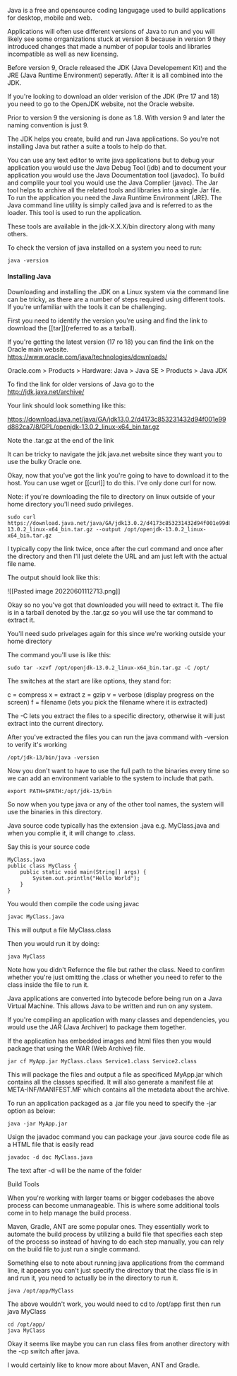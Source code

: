 Java is a free and opensource coding langugage used to build applications for desktop, mobile and web. 

Applications will often use different versions of Java to run and you will likely see some orrganizations stuck at version 8 because in version 9 they introduced changes that made a number of popular tools and libraries incompatible as well as new licensing. 

Before version 9, Oracle released the JDK (Java Developement Kit) and the JRE (Java Runtime Environment) seperatly. After it is all combined into the JDK. 

If you're looking to download an older verision of the JDK (Pre 17 and 18) you need to go to the OpenJDK website, not the Oracle website. 

Prior to version 9 the versioning is done as 1.8. With version 9 and later the naming convention is just 9.

The JDK helps you create, build and run Java applications. So you're not installing Java but rather a suite a tools to help do that.

You can use any text editor to write java applications but to debug your application you would use the Java Debug Tool (jdb) and to document your application you would use the Java Documentation tool (javadoc). To build and complile your tool you would use the Java Complier (javac). The Jar tool helps to archive all the related tools and libraries into a single Jar file. To run the application you need the Java Runtime Environment (JRE). The Java command line utility is simply called java and is referred to as the loader. This tool is used to run the application.

These tools are available in the jdk-X.X.X/bin directory along with many others.

To check the version of java installed on a system you need to run:

```
java -version
```

#### Installing Java

Downloading and installing the JDK on a Linux system via the command line can be tricky, as there are a number of steps required using different tools. If you're unfamiliar with the tools it can be challenging. 

First you need to identify the version you're using and find the link to download the [[tar]](referred to as a tarball). 

If you're getting the latest version (17 ro 18) you can find the link on the Oracle main website. https://www.oracle.com/java/technologies/downloads/

Oracle.com > Products > Hardware: Java > Java SE > Products > Java JDK

To find the link for older versions of Java go to the http://jdk.java.net/archive/

Your link should look something like this: 

https://download.java.net/java/GA/jdk13.0.2/d4173c853231432d94f001e99d882ca7/8/GPL/openjdk-13.0.2_linux-x64_bin.tar.gz

Note the .tar.gz at the end of the link

It can be tricky to navigate the jdk.java.net website since they want you to use the bulky Oracle one. 

Okay, now that you've got the link you're going to have to download it to the host. You can use wget or [[curl]] to do this. I've only done curl for now.

Note: if you're downloading the file to directory on linux outside of your home directory you'll need sudo privileges.

```
sudo curl https://download.java.net/java/GA/jdk13.0.2/d4173c853231432d94f001e99d882ca7/8/GPL/openjdk-13.0.2_linux-x64_bin.tar.gz --output /opt/openjdk-13.0.2_linux-x64_bin.tar.gz
```

I typically copy the link twice, once after the curl command and once after the directory and then I'll just delete the URL and am just left with the actual file name. 

The output should look like this: 

![[Pasted image 20220601112713.png]]

Okay so no you've got that downloaded you will need to extract it. The file is in a tarball denoted by the .tar.gz so you will use the tar command to extract it. 

You'll need sudo privelages again for this since we're working outside your home directory

The command you'll use is like this:

```
sudo tar -xzvf /opt/openjdk-13.0.2_linux-x64_bin.tar.gz -C /opt/
```

The switches at the start are like options, they stand for:

c = compress
x = extract
z = gzip
v = verbose (display progress on the screen)
f = filename (lets you pick the filename where it is extracted) 

The -C lets you extract the files to a specific directory, otherwise it will just extract into the current directory. 

After you've extracted the files you can run the java command with -version to verify it's working

```
/opt/jdk-13/bin/java -version
```

Now you don't want to have to use the full path to the binaries every time so we can add an environment variable to the system to include that path. 

```
export PATH=$PATH:/opt/jdk-13/bin
```

So now when you type java or any of the other tool names, the system will use the binaries in this directory.

Java source code typically has the extension .java e.g. MyClass.java and when you complie it, it will change to .class.

Say this is your source code

```
MyClass.java
public class MyClass {
	public static void main(String[] args) {
		System.out.println("Hello World");
	}
}
```

You would then compile the code using javac

```
javac MyClass.java
```

This will output a file MyClass.class

Then you would run it by doing:

```
java MyClass
```

Note how you didn't Refernce the file but rather the class. Need to confirm whether you're just omitting the .class or whether you need to refer to the class inside the file to run it.

Java applications are converted into bytecode before being run on a Java Virtual Machine. This allows Java to be written and run on any system. 

If you're compiling an application with many classes and dependencies, you would use the JAR (Java Archiver) to package them together. 

If the application has embedded images and html files then you would package that using the WAR (Web Archive) file. 

```
jar cf MyApp.jar MyClass.class Service1.class Service2.class 
```

This will package the files and output a file as specificed MyApp.jar which contains all the classes specified. It will also generate a manifest file at META-INF/MANIFEST.MF which contains all the metadata about the archive.

To run an application packaged as a .jar file you need to specify the -jar option as below:

```
java -jar MyApp.jar
```

Usign the javadoc command you can package your .java source code file as a HTML file that is easily read 

```
javadoc -d doc MyClass.java
```

The text after -d will be the name of the folder

Build Tools

When you're working with larger teams or bigger codebases the above process can become unmanageable. This is where some additional tools come in to help manage the build process. 

Maven, Gradle, ANT are some popular ones. They essentially work to automate the build process by utilizing a build file that specifies each step of the process so instead of having to do each step manually, you can rely on the build file to just run a single command. 

Something else to note about running java applications from the command line, it appears you can't just specify the directory that the class file is in and run it, you need to actually be in the directory to run it.

```
java /opt/app/MyClass
```

The above wouldn't work, you would need to cd to /opt/app first then run java MyClass

```
cd /opt/app/
java MyClass
```

Okay it seems like maybe you can run class files from another directory with the -cp switch after java.

I would certainly like to know more about Maven, ANT and Gradle. 

